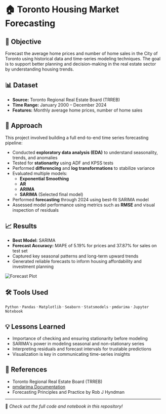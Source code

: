 # 🏠 Toronto Housing Market Forecasting

## 🎯 Objective
Forecast the average home prices and number of home sales in the City of Toronto using historical data and time-series modeling techniques. The goal is to support better planning and decision-making in the real estate sector by understanding housing trends.

## 📊 Dataset
- **Source:** Toronto Regional Real Estate Board (TRREB)
- **Time Range:** January 2000 – December 2024
- **Features:** Monthly average home prices, number of home sales

## 🧠 Approach
This project involved building a full end-to-end time series forecasting pipeline:

- Conducted **exploratory data analysis (EDA)** to understand seasonality, trends, and anomalies
- Tested for **stationarity** using ADF and KPSS tests
- Performed **differencing** and **log transformations** to stabilize variance
- Evaluated multiple models:  
  - **Exponential Smoothing**  
  - **AR**  
  - **ARIMA**  
  - **SARIMA** (Selected final model)
- Performed **forecasting** through 2024 using best-fit SARIMA model
- Assessed model performance using metrics such as **RMSE** and visual inspection of residuals

## 📈 Results
- **Best Model:** SARIMA  
- **Forecast Accuracy:** MAPE of 5.19% for prices and 37.87% for sales on test set  
- Captured key seasonal patterns and long-term upward trends  
- Generated reliable forecasts to inform housing affordability and investment planning

![Forecast Plot](images/forecast_plot.png)

## 🛠 Tools Used
`Python` · `Pandas` · `Matplotlib` · `Seaborn` · `Statsmodels` · `pmdarima` · `Jupyter Notebook`

## 💡 Lessons Learned
- Importance of checking and ensuring stationarity before modeling
- SARIMA's power in modeling seasonal and non-stationary series
- Interpreting residuals and forecast intervals for trustable predictions
- Visualization is key in communicating time-series insights

## 📎 References
- Toronto Regional Real Estate Board (TRREB)
- [pmdarima Documentation](https://alkaline-ml.com/pmdarima/)
- Forecasting Principles and Practice by Rob J Hyndman

---

📁 *Check out the full code and notebook in this repository!*
